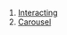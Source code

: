 1. [Interacting](https://kaningleb.github.io/Interacting-with-a-web-page/Interacting/)
2. [Carousel](https://kaningleb.github.io/Interacting-with-a-web-page/Carousel/)